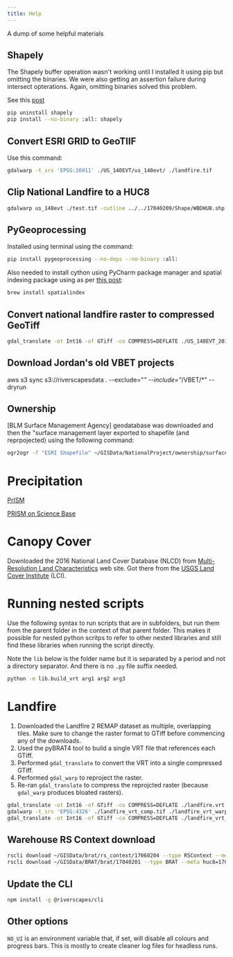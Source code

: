 ```yaml
---
title: Help
---
```


A dump of some helpful materials


## Shapely

The Shapely buffer operation wasn't working until I installed it using pip but omitting the binaries.
We were also getting an assertion failure during intersect opterations. Again, omitting binaries
solved this problem.

See this [post](https://github.com/Toblerity/Shapely/issues/260)

```bash
pip uninstall shapely
pip install --no-binary :all: shapely
```

## Convert ESRI GRID to GeoTIIF

Use this command:

```bash
gdalwarp -t_srs 'EPSG:26911' ./US_140EVT/us_140evt/ ./landfire.tif
```

## Clip National Landfire to a HUC8

```bash
gdalwarp us_140evt ./test.tif -cutline ../../17040209/Shape/WBDHU8.shp -crop_to_cutline -t_srs "EPSG:26911"
```

## PyGeoprocessing

Installed using terminal using the command:

```bash
pip install pygeoprocessing --no-deps --no-binary :all:
```

Also needed to install cython using PyCharm package manager and
spatial indexing package using as per [this post](https://github.com/gboeing/osmnx/issues/45):

```bash
brew install spatialindex
```

## Convert national landfire raster to compressed GeoTiff

```bash
gdal_translate -ot Int16 -of GTiff -co COMPRESS=DEFLATE ./US_140EVT_20180618/Grid/us_140evt ./test.tif
```

## Download Jordan's old VBET projects

aws s3 sync s3://riverscapesdata . --exclude="*" --include="*/VBET/*" --dryrun

## Ownership

[BLM Surface Management Agency] geodatabase was downloaded and then the "surface management layer exported to shapefile (and reprpojected) using the following command:

```bash
ogr2ogr -f "ESRI Shapefile" ~/GISData/NationalProject/ownership/surface_management_agency.shp ~/GISData/BLM_Owneership/BLM_National_Surface_Management_Agency/sma_wm.gdb SurfaceManagementAgency -t_srs 'EPSG:4269' -select 'ADMIN_AGENCY_CODE'
```

# Precipitation

[PrISM](http://www.prism.oregonstate.edu/recent)

[PRISM on Science Base](https://www.sciencebase.gov/catalog/item/59c28f66e4b091459a61d335)

# Canopy Cover

Downloaded the 2016 National Land Cover Database (NLCD) from [Multi-Resolution Land Characteristics](https://www.mrlc.gov/data) web site. Got there from the [USGS Land Cover Institute](https://archive.usgs.gov/archive/sites/landcover.usgs.gov/usgslandcover.html) (LCI).

# Running nested scripts

Use the following syntax to run scripts that are in subfolders, but run them from the parent folder in the context of that parent folder. This makes it possible for nested python scritps to refer to other nested libraries and still find these libraries when running the script directly.

Note the `lib` below is the folder name but it is separated by a period and not a directory separator. And there is no `.py` file suffix needed.

```bash
python -m lib.build_vrt arg1 arg2 arg3
```

# Landfire 

1. Downloaded the Landfire 2 REMAP dataset as multiple, overlapping tiles. Make sure to change the raster format to GTiff before commencing any of the downloads.
1. Used the pyBRAT4 tool to build a single VRT file that references each GTiff.
1. Performed `gdal_translate` to convert the VRT into a single compressed GTiff.
1. Performed `gdal_warp` to reproject the raster.
1. Re-ran `gdal_translate` to compress the reprojcted raster (because `gdal_warp` produces bloated rasters).

```bash
gdal_translate -ot Int16 -of GTiff -co COMPRESS=DEFLATE ./landfire.vrt ./landfire_vrt.tif
gdalwarp -t_srs 'EPSG:4326' ./landfire_vrt_comp.tif ./landfire_vrt_warp.tif
gdal_translate -ot Int16 -of GTiff -co COMPRESS=DEFLATE ./landfire_vrt_warp.if ./landfire_vrt_warp_trans.tif
```

## Warehouse RS Context download

```bash
rscli download ~/GISData/brat/rs_context/17060204 --type RSContext --meta huc8=17060204 --verbose
rscli download ~/GISData/BRAT/brat/17040201 --type BRAT --meta huc8=17040201 --verbose --file-filter "Outputs" --no-delete

```

## Update the CLI

```bash
npm install -g @riverscapes/cli
```


## Other options

`NO_UI` is an environment variable that, if set, will disable all colours and progress bars. This is mostly to create cleaner log files for headless runs. 
